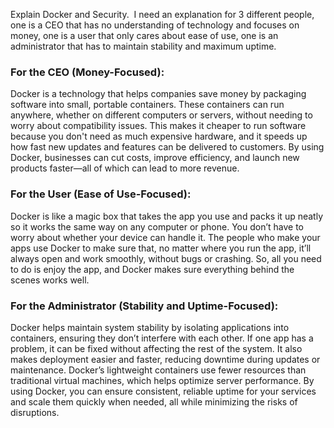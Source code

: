 Explain Docker and Security.  I need an explanation for 3 different people, one is a CEO that has no understanding of technology and focuses on money, one is a user that only cares about ease of use, one is an administrator that has to maintain stability and maximum uptime.

### For the CEO (Money-Focused):

Docker is a technology that helps companies save money by packaging software into small, portable containers. These containers can run anywhere, whether on different computers or servers, without needing to worry about compatibility issues. This makes it cheaper to run software because you don't need as much expensive hardware, and it speeds up how fast new updates and features can be delivered to customers. By using Docker, businesses can cut costs, improve efficiency, and launch new products faster—all of which can lead to more revenue.

### For the User (Ease of Use-Focused):

Docker is like a magic box that takes the app you use and packs it up neatly so it works the same way on any computer or phone. You don’t have to worry about whether your device can handle it. The people who make your apps use Docker to make sure that, no matter where you run the app, it’ll always open and work smoothly, without bugs or crashing. So, all you need to do is enjoy the app, and Docker makes sure everything behind the scenes works well.

### For the Administrator (Stability and Uptime-Focused):

Docker helps maintain system stability by isolating applications into containers, ensuring they don’t interfere with each other. If one app has a problem, it can be fixed without affecting the rest of the system. It also makes deployment easier and faster, reducing downtime during updates or maintenance. Docker’s lightweight containers use fewer resources than traditional virtual machines, which helps optimize server performance. By using Docker, you can ensure consistent, reliable uptime for your services and scale them quickly when needed, all while minimizing the risks of disruptions.